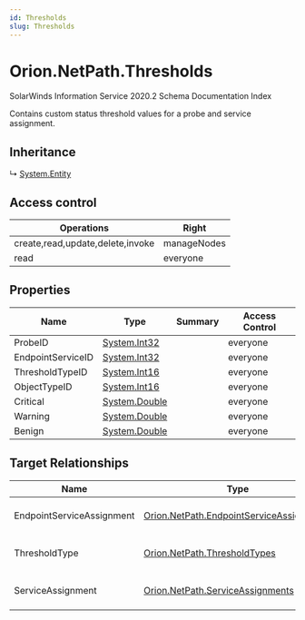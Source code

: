 ```yaml
---
id: Thresholds
slug: Thresholds
---
```


# Orion.NetPath.Thresholds

SolarWinds Information Service 2020.2 Schema Documentation Index

Contains custom status threshold values for a probe and service assignment.

## Inheritance

↳ [System.Entity](./../System/Entity)

## Access control

| Operations | Right |
| ------ | ------ |
| create,read,update,delete,invoke | manageNodes |
| read | everyone |

## Properties

| Name | Type | Summary | Access Control |
| ------ | ------ | ------ | ------ |
| ProbeID | [System.Int32](https://docs.microsoft.com/en-us/dotnet/api/system.int32) |  | everyone |
| EndpointServiceID | [System.Int32](https://docs.microsoft.com/en-us/dotnet/api/system.int32) |  | everyone |
| ThresholdTypeID | [System.Int16](https://docs.microsoft.com/en-us/dotnet/api/system.int16) |  | everyone |
| ObjectTypeID | [System.Int16](https://docs.microsoft.com/en-us/dotnet/api/system.int16) |  | everyone |
| Critical | [System.Double](https://docs.microsoft.com/en-us/dotnet/api/system.double) |  | everyone |
| Warning | [System.Double](https://docs.microsoft.com/en-us/dotnet/api/system.double) |  | everyone |
| Benign | [System.Double](https://docs.microsoft.com/en-us/dotnet/api/system.double) |  | everyone |

## Target Relationships

| Name | Type | Notes |
| ------ | ------ | ------ |
| EndpointServiceAssignment | [Orion.NetPath.EndpointServiceAssignments](./../Orion.NetPath/EndpointServiceAssignments) | Defined by relationship Orion.NetPath.EndpointServiceAssignmentsReferencesThresholds (System.Reference) |
| ThresholdType | [Orion.NetPath.ThresholdTypes](./../Orion.NetPath/ThresholdTypes) | Defined by relationship Orion.NetPath.ThresholdTypesReferencesThresholds (System.Reference) |
| ServiceAssignment | [Orion.NetPath.ServiceAssignments](./../Orion.NetPath/ServiceAssignments) | Defined by relationship Orion.NetPath.ServiceAssignmentsReferencesThresholds (System.Reference) |

